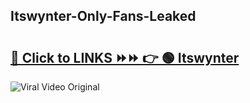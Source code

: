 
 ## Itswynter-Only-Fans-Leaked

# <h2><a href="https://clipsfans.com/Itswynter&ref=git">🔗 Click to LINKS ⏩⏩ 👉 🟢 Itswynter </a></h2>

<a href="https://clipsfans.com/Itswynter&ref=git" rel="nofollow" data-target="animated-image.originalLink"><img src="https://i.ibb.co.com/xMMVF88/686577567.gif" alt="Viral Video Original" style="max-width: 100%; display: inline-block;" data-target="animated-image.originalImage"></a>
